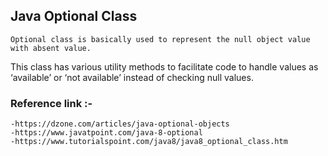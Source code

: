 ## Java Optional Class 

	Optional class is basically used to represent the null object value with absent value. 
This class has various utility methods to facilitate code to handle values as ‘available’ or ‘not available’ instead of checking null values.

### Reference link :-
    -https://dzone.com/articles/java-optional-objects
    -https://www.javatpoint.com/java-8-optional
    -https://www.tutorialspoint.com/java8/java8_optional_class.htm

